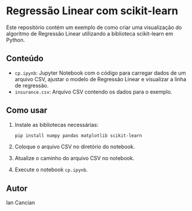 # Regressão Linear com scikit-learn

Este repositório contém um exemplo de como criar uma visualização do algoritmo de Regressão Linear utilizando a biblioteca scikit-learn em Python.

## Conteúdo

- `cp.ipynb`: Jupyter Notebook com o código para carregar dados de um arquivo CSV, ajustar o modelo de Regressão Linear e visualizar a linha de regressão.
- `insurance.csv`: Arquivo CSV contendo os dados para o exemplo.

## Como usar

1. Instale as bibliotecas necessárias:
   ```bash
   pip install numpy pandas matplotlib scikit-learn
   ```

2. Coloque o arquivo CSV no diretório do notebook.
3. Atualize o caminho do arquivo CSV no notebook.
4. Execute o notebook `cp.ipynb`.

## Autor

Ian Cancian
